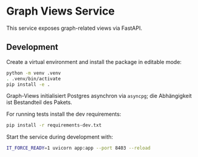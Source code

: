 # Graph Views Service

This service exposes graph-related views via FastAPI.

## Development

Create a virtual environment and install the package in editable mode:

```bash
python -m venv .venv
. .venv/bin/activate
pip install -e .
```

Graph-Views initialisiert Postgres asynchron via `asyncpg`; die Abhängigkeit ist Bestandteil des Pakets.

For running tests install the dev requirements:

```bash
pip install -r requirements-dev.txt
```

Start the service during development with:

```bash
IT_FORCE_READY=1 uvicorn app:app --port 8403 --reload
```
